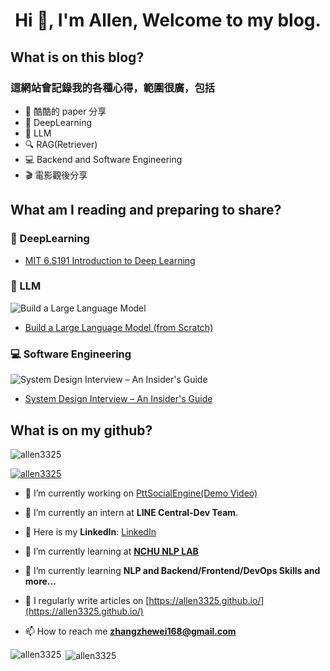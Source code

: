 # 

<h1 align="center">Hi 👋, I'm Allen, Welcome to my blog.</h1>

## What is on this blog?

### 這網站會記錄我的各種心得，範圍很廣，包括
- 📄 酷酷的 paper 分享
- 🧠 DeepLearning
- 🤖 LLM
- 🔍 RAG(Retriever)
- 💻 Backend and Software Engineering
- 🎬 電影觀後分享

## What am I reading and preparing to share?

### 🧠 DeepLearning
- [MIT 6.S191 Introduction to Deep Learning](https://introtodeeplearning.com/)

### 🤖 LLM
![Build a Large Language Model](https://books.google.com.tw/books/publisher/content?id=scIgEQAAQBAJ&printsec=frontcover&img=1&zoom=1&edge=curl&imgtk=AFLRE73N_YRx7N7u8s2tD-mGg0FzeOs2T3jT1dqTGUOGfWgfoCLhJ4X8-TLcYp7UUYWwFEa4g1S6a3HXHefXWqzpPaqSnJyTwSaPfJ8mOgYeFx0wTAoU1ecncJ3H2uJlJiLvF7QFiczD)
- [Build a Large Language Model (from Scratch)](https://www.manning.com/books/build-a-large-language-model-from-scratch)

### 💻 Software Engineering
![System Design Interview – An Insider's Guide](https://books.google.com.tw/books/content?id=TZWmzQEACAAJ&printsec=frontcover&img=1&zoom=1&imgtk=AFLRE70fICSLYhwZGBk_rW3Ot7Bzn6YeqzUD93sUkfUf3Gt0pV8hCYbriwEyzuhokxRjnMWIgySy1rB4s2sfWHe5BIBQk7MFAgNhjpoak8n-oHSGAXIr3ZOaWJcOY2W8Giqy3CFm8EBu)
- [System Design Interview – An Insider's Guide](https://books.google.com.tw/books/about/System_Design_Interview.html?id=TZWmzQEACAAJ&redir_esc=y)

## What is on my github?

<p align="left"> <img src="https://komarev.com/ghpvc/?username=allen3325&label=Profile%20views&color=0e75b6&style=plastic" alt="allen3325" /> </p>

<p align="left"> <a href="https://github.com/ryo-ma/github-profile-trophy"><img src="https://github-profile-trophy.vercel.app/?username=allen3325" alt="allen3325" /></a> </p>

- 🔭 I’m currently working on [PttSocialEngine(Demo Video)](https://youtu.be/w4JUcbv-jlQ)

- 💼 I’m currently an intern at **LINE Central-Dev Team**.

- 🔗 Here is my **LinkedIn**: [LinkedIn](https://www.linkedin.com/in/allen-chang-baomovie)

- 📖 I’m currently learning at **[NCHU NLP LAB](https://nlpnchu.org/)**

- 🌱 I’m currently learning **NLP and Backend/Frontend/DevOps Skills and more...**

- 📝 I regularly write articles on [https://allen3325.github.io/](https://allen3325.github.io/)

- 📫 How to reach me **zhangzhewei168@gmail.com**

<!-- <h3 align="left">Languages and Tools:</h3>
<p align="left"> <a href="https://go.dev/" target="_blank" rel="noreferrer"> <img src="https://raw.githubusercontent.com/devicons/devicon/master/icons/go/go-original.svg" alt="go" width="40" height="40"/> </a>
<a href="https://aws.amazon.com" target="_blank" rel="noreferrer"> <img src="https://raw.githubusercontent.com/devicons/devicon/master/icons/amazonwebservices/amazonwebservices-original-wordmark.svg" alt="aws" width="40" height="40"/> </a> <a href="https://getbootstrap.com" target="_blank" rel="noreferrer"> <img src="https://raw.githubusercontent.com/devicons/devicon/master/icons/bootstrap/bootstrap-plain-wordmark.svg" alt="bootstrap" width="40" height="40"/> </a> <a href="https://www.w3schools.com/css/" target="_blank" rel="noreferrer"> <img src="https://raw.githubusercontent.com/devicons/devicon/master/icons/css3/css3-original-wordmark.svg" alt="css3" width="40" height="40"/> </a> <a href="https://www.docker.com/" target="_blank" rel="noreferrer"> <img src="https://raw.githubusercontent.com/devicons/devicon/master/icons/docker/docker-original-wordmark.svg" alt="docker" width="40" height="40"/> </a> <a href="https://firebase.google.com/" target="_blank" rel="noreferrer"> <img src="https://www.vectorlogo.zone/logos/firebase/firebase-icon.svg" alt="firebase" width="40" height="40"/> </a> <a href="hexo.io/" target="_blank" rel="noreferrer"> <img src="https://www.vectorlogo.zone/logos/hexoio/hexoio-icon.svg" alt="hexo" width="40" height="40"/> </a> <a href="https://www.w3.org/html/" target="_blank" rel="noreferrer"> <img src="https://raw.githubusercontent.com/devicons/devicon/master/icons/html5/html5-original-wordmark.svg" alt="html5" width="40" height="40"/> </a> <a href="https://www.java.com" target="_blank" rel="noreferrer"> <img src="https://raw.githubusercontent.com/devicons/devicon/master/icons/java/java-original.svg" alt="java" width="40" height="40"/> </a> <a href="https://developer.mozilla.org/en-US/docs/Web/JavaScript" target="_blank" rel="noreferrer"> <img src="https://raw.githubusercontent.com/devicons/devicon/master/icons/javascript/javascript-original.svg" alt="javascript" width="40" height="40"/> </a> <a href="https://www.jenkins.io" target="_blank" rel="noreferrer"> <img src="https://www.vectorlogo.zone/logos/jenkins/jenkins-icon.svg" alt="jenkins" width="40" height="40"/> </a> <a href="https://www.mongodb.com/" target="_blank" rel="noreferrer"> <img src="https://raw.githubusercontent.com/devicons/devicon/master/icons/mongodb/mongodb-original-wordmark.svg" alt="mongodb" width="40" height="40"/> </a> <a href="https://www.mysql.com/" target="_blank" rel="noreferrer"> <img src="https://raw.githubusercontent.com/devicons/devicon/master/icons/mysql/mysql-original-wordmark.svg" alt="mysql" width="40" height="40"/> </a> <a href="https://nodejs.org" target="_blank" rel="noreferrer"> <img src="https://raw.githubusercontent.com/devicons/devicon/master/icons/nodejs/nodejs-original-wordmark.svg" alt="nodejs" width="40" height="40"/> </a> <a href="https://www.php.net" target="_blank" rel="noreferrer"> <img src="https://raw.githubusercontent.com/devicons/devicon/master/icons/php/php-original.svg" alt="php" width="40" height="40"/> </a> <a href="https://postman.com" target="_blank" rel="noreferrer"> <img src="https://www.vectorlogo.zone/logos/getpostman/getpostman-icon.svg" alt="postman" width="40" height="40"/> </a> <a href="https://www.python.org" target="_blank" rel="noreferrer"> <img src="https://raw.githubusercontent.com/devicons/devicon/master/icons/python/python-original.svg" alt="python" width="40" height="40"/> </a> <a href="https://reactjs.org/" target="_blank" rel="noreferrer"> <img src="https://raw.githubusercontent.com/devicons/devicon/master/icons/react/react-original-wordmark.svg" alt="react" width="40" height="40"/> </a> <a href="https://www.selenium.dev" target="_blank" rel="noreferrer"> <img src="https://raw.githubusercontent.com/detain/svg-logos/780f25886640cef088af994181646db2f6b1a3f8/svg/selenium-logo.svg" alt="selenium" width="40" height="40"/> </a> <a href="https://spring.io/" target="_blank" rel="noreferrer"> <img src="https://www.vectorlogo.zone/logos/springio/springio-icon.svg" alt="spring" width="40" height="40"/> </a> <a href="https://www.tensorflow.org" target="_blank" rel="noreferrer"> <img src="https://www.vectorlogo.zone/logos/tensorflow/tensorflow-icon.svg" alt="tensorflow" width="40" height="40"/> </a> </p> -->

<p><img align="left" src="https://github-readme-stats.vercel.app/api/top-langs?username=allen3325&show_icons=true&theme=dracula&locale=en&layout=compact" alt="allen3325" /></p>

<p>&nbsp;<img align="center" src="https://github-readme-stats.vercel.app/api?username=allen3325&show_icons=true&theme=dracula&locale=en" alt="allen3325" /></p>

<!-- <p><img align="center" src="https://github-readme-streak-stats.herokuapp.com/?user=allen3325&theme=highcontrast" alt="allen3325" /></p> -->

